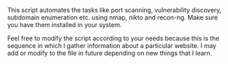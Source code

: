 This script automates the tasks like port scanning, vulnerability discovery, subdomain enumeration etc. using nmap, nikto and recon-ng. Make sure you have them installed in your system.

Feel free to modify the script according to your needs because this is the sequence in which I gather information about a particular website. I may add or modify to the file in future depending on new things that I learn.
